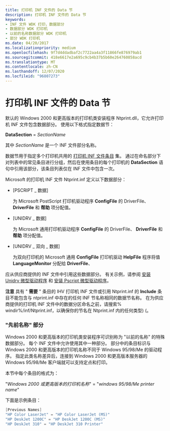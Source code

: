 ```yaml
---
title: 打印机 INF 文件的 Data 节
description: 打印机 INF 文件的 Data 节
keywords:
- INF 文件 WDK 打印，数据部分
- 数据部分 WDK 打印机
- 以前的名称数据部分 WDK 打印机
- 部分 WDK 打印机
ms.date: 04/20/2017
ms.localizationpriority: medium
ms.openlocfilehash: 9f7d4ddadbaf2c7722aa4a3f11866fe876979ab1
ms.sourcegitcommit: 418e6617e2a695c9cb4b37b5b60e264760858acd
ms.translationtype: MT
ms.contentlocale: zh-CN
ms.lasthandoff: 12/07/2020
ms.locfileid: "96807273"
---
```

# <a name="printer-inf-file-data-sections"></a>打印机 INF 文件的 Data 节





默认的 Windows 2000 和更高版本的打印机类安装程序 Ntprint.dll，它允许打印机 INF 文件包含数据部分。 使用以下格式指定数据节：

**DataSection** = *SectionName*

其中 *SectionName* 是一个 INF 文件部分名称。

数据节用于指定多个打印机共用的 [打印机 INF 文件条目](printer-inf-file-entries.md) 集。 通过在命名部分下对列表中的常见条目进行分组，然后在使用条目的每个打印机的 **DataSection** 语句中引用该部分，该条目列表仅在 INF 文件中包含一次。

Microsoft 的打印机 INF 文件 Ntprint.inf 定义以下数据部分：

-   \[PSCRIPT \_ 数据\]

    为 Microsoft PostScript 打印机驱动程序 **ConfigFile** 的 DriverFile、 **DriverFile** 和 **帮助** 项分配值。

-   \[UNIDRV \_ 数据\]

    为 Microsoft 通用打印机驱动程序 **ConfigFile** 的 DriverFile、 **DriverFile** 和 **帮助** 项分配值。

-   \[UNIDRV \_ 双向 \_ 数据\]

    为双向打印机的 Microsoft 通用 **ConfigFile** 打印机驱动 **HelpFile** 程序将值 **LanguageMonitor** 分配给 **DriverFile**、

应从供应商提供的 INF 文件中引用这些数据部分。 有关示例，请参阅 [安装 Unidrv 微型驱动程序](installing-a-unidrv-minidriver.md) 和 [安装 Pscript 微型驱动程序](installing-a-pscript-minidriver.md)。

**注意**   具有 " **需要** " 条目的 IHV 打印机 INF 文件或引用 Ntprint.inf 的 **Include** 条目不能包含与 ntprint.inf 中存在的任何 INF 节名称相同的数据节名称。 在为供应商提供的打印机 INF 文件中的数据分区命名之前，请搜索% windir%/inf/Ntprint.inf，以确保你的节名在 Ntprint.inf 内的任何类型)  (。

 

### <a name="previous-names-section"></a><a href="" id="ddk--previous-names-section-gg"></a>"先前名称" 部分

Windows 2000 和更高版本的打印机类安装程序可识别称为 "以前的名称" 的特殊数据部分。 每个 INF 文件中允许使用其中一种部分。 部分中的条目标识与 Windows 2000 和更高版本的打印机名称不同于 Windows 95/98/Me 的驱动程序。 指定此类名称差异后，连接到 Windows 2000 和更高版本服务器的 Windows 95/98/Me 客户端就可以支持定点和打印。

本节中每个条目的格式为：

"*Windows 2000 或更高版本的打印机名称*" = "*windows 95/98/Me printer name*"

下面是示例条目：

```cpp
[Previous Names]
"HP Color LaserJet" = "HP Color LaserJet (MS)"
"HP DeskJet 1200C" = "HP DeskJet 1200C (MS)"
"HP DeskJet 310" = "HP DeskJet 310 Printer"
```

 

 




